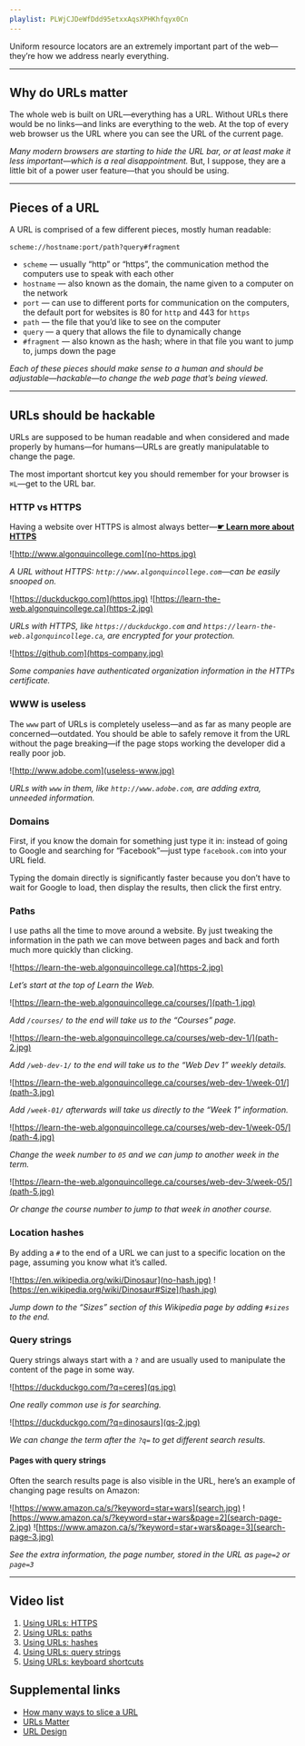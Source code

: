 ```yaml
---
playlist: PLWjCJDeWfDdd95etxxAqsXPHKhfqyx0Cn
---
```


Uniform resource locators are an extremely important part of the web—they’re how we address nearly everything.

---

## Why do URLs matter

The whole web is built on URL—everything has a URL. Without URLs there would be no links—and links are everything to the web. At the top of every web browser us the URL where you can see the URL of the current page.

*Many modern browsers are starting to hide the URL bar, or at least make it less important—which is a real disappointment.* But, I suppose, they are a little bit of a power user feature—that you should be using.

---

## Pieces of a URL

A URL is comprised of a few different pieces, mostly human readable:

```
scheme://hostname:port/path?query#fragment
```

- `scheme` — usually “http” or “https”, the communication method the computers use to speak with each other
- `hostname` — also known as the domain, the name given to a computer on the network
- `port` — can use to different ports for communication on the computers, the default port for websites is 80 for `http` and 443 for `https`
- `path` — the file that you’d like to see on the computer
- `query` — a query that allows the file to dynamically change
- `#fragment` — also known as the hash; where in that file you want to jump to, jumps down the page

*Each of these pieces should make sense to a human and should be adjustable—hackable—to change the web page that’s being viewed.*

---

## URLs should be hackable

URLs are supposed to be human readable and when considered and made properly by humans—for humans—URLs are greatly manipulatable to change the page.

The most important shortcut key you should remember for your browser is `⌘L`—get to the URL bar.

### HTTP vs HTTPS

Having a website over HTTPS is almost always better—[**☛ Learn more about HTTPS**](/topics/web-browsers/)

![http://www.algonquincollege.com](no-https.jpg)

*A URL without HTTPS: `http://www.algonquincollege.com`—can be easily snooped on.*

![https://duckduckgo.com](https.jpg)
![https://learn-the-web.algonquincollege.ca](https-2.jpg)

*URLs with HTTPS, like `https://duckduckgo.com` and `https://learn-the-web.algonquincollege.ca`, are encrypted for your protection.*

![https://github.com](https-company.jpg)

*Some companies have authenticated organization information in the HTTPs certificate.*

### WWW is useless

The `www` part of URLs is completely useless—and as far as many people are concerned—outdated. You should be able to safely remove it from the URL without the page breaking—if the page stops working the developer did a really poor job.

![http://www.adobe.com](useless-www.jpg)

*URLs with `www` in them, like `http://www.adobe.com`, are adding extra, unneeded information.*

### Domains

First, if you know the domain for something just type it in: instead of going to Google and searching for “Facebook”—just type `facebook.com` into your URL field.

Typing the domain directly is significantly faster because you don’t have to wait for Google to load, then display the results, then click the first entry.

### Paths

I use paths all the time to move around a website. By just tweaking the information in the path we can move between pages and back and forth much more quickly than clicking.

![https://learn-the-web.algonquincollege.ca](https-2.jpg)

*Let’s start at the top of Learn the Web.*

![https://learn-the-web.algonquincollege.ca/courses/](path-1.jpg)

*Add `/courses/` to the end will take us to the “Courses” page.*

![https://learn-the-web.algonquincollege.ca/courses/web-dev-1/](path-2.jpg)

*Add `/web-dev-1/` to the end will take us to the “Web Dev 1” weekly details.*

![https://learn-the-web.algonquincollege.ca/courses/web-dev-1/week-01/](path-3.jpg)

*Add `/week-01/` afterwards will take us directly to the “Week 1” information.*

![https://learn-the-web.algonquincollege.ca/courses/web-dev-1/week-05/](path-4.jpg)

*Change the week number to `05` and we can jump to another week in the term.*

![https://learn-the-web.algonquincollege.ca/courses/web-dev-3/week-05/](path-5.jpg)

*Or change the course number to jump to that week in another course.*

### Location hashes

By adding a `#` to the end of a URL we can just to a specific location on the page, assuming you know what it’s called.

![https://en.wikipedia.org/wiki/Dinosaur](no-hash.jpg)
![https://en.wikipedia.org/wiki/Dinosaur#Size](hash.jpg)

*Jump down to the “Sizes” section of this Wikipedia page by adding `#sizes` to the end.*

### Query strings

Query strings always start with a `?` and are usually used to manipulate the content of the page in some way.

![https://duckduckgo.com/?q=ceres](qs.jpg)

*One really common use is for searching.*

![https://duckduckgo.com/?q=dinosaurs](qs-2.jpg)

*We can change the term after the `?q=` to get different search results.*

#### Pages with query strings

Often the search results page is also visible in the URL, here’s an example of changing page results on Amazon:

![https://www.amazon.ca/s/?keyword=star+wars](search.jpg)
![https://www.amazon.ca/s/?keyword=star+wars&page=2](search-page-2.jpg)
![https://www.amazon.ca/s/?keyword=star+wars&page=3](search-page-3.jpg)

*See the extra information, the page number, stored in the URL as `page=2` or `page=3`*

---

## Video list

1. [Using URLs: HTTPS](https://www.youtube.com/watch?v=Iqg75AviCMk&index=1&list=PLWjCJDeWfDdd95etxxAqsXPHKhfqyx0Cn)
2. [Using URLs: paths](https://www.youtube.com/watch?v=aImZR5IjDMI&list=PLWjCJDeWfDdd95etxxAqsXPHKhfqyx0Cn&index=2)
3. [Using URLs: hashes](https://www.youtube.com/watch?v=mtEYBoXKnKE&list=PLWjCJDeWfDdd95etxxAqsXPHKhfqyx0Cn&index=3)
4. [Using URLs: query strings](https://www.youtube.com/watch?v=ukUu5LFE66A&list=PLWjCJDeWfDdd95etxxAqsXPHKhfqyx0Cn&index=4)
5. [Using URLs: keyboard shortcuts](https://www.youtube.com/watch?v=WIUrrp5KkCo&list=PLWjCJDeWfDdd95etxxAqsXPHKhfqyx0Cn&index=5)

## Supplemental links

- [How many ways to slice a URL](http://tantek.com/2011/238/b1/many-ways-slice-url-name-pieces)
- [URLs Matter](http://paulrobertlloyd.com/2009/12/urls_matter/)
- [URL Design](http://warpspire.com/posts/url-design/)
